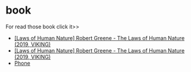 # book
<p>For read those book click it>></p>

<ul>
 <li><a href="[mailto:m.bluth@example.com](https://drive.google.com/file/d/1DxF4OdA6v1PjIjUYYSs4IHic7ihCVE06/preview)">[Laws of Human Nature] Robert Greene - The Laws of Human Nature (2019, VIKING)</a></li>
  <li><a href="https://drive.google.com/file/d/1DxF4OdA6v1PjIjUYYSs4IHic7ihCVE06/preview">[Laws of Human Nature] Robert Greene - The Laws of Human Nature (2019, VIKING)</a></li>
  <li><a href="tel:+123456789">Phone</a></li>
</ul>
